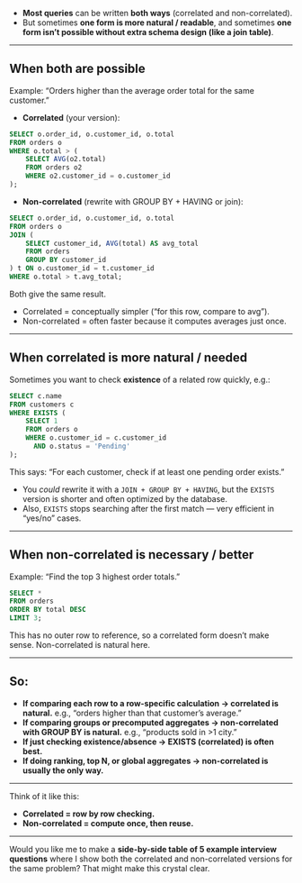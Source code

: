 
* **Most queries** can be written **both ways** (correlated and non-correlated).
* But sometimes **one form is more natural / readable**, and sometimes **one form isn’t possible without extra schema design (like a join table)**.

---

## When both are possible

Example:
“Orders higher than the average order total for the same customer.”

* **Correlated** (your version):

```sql
SELECT o.order_id, o.customer_id, o.total
FROM orders o
WHERE o.total > (
    SELECT AVG(o2.total) 
    FROM orders o2 
    WHERE o2.customer_id = o.customer_id
);
```

* **Non-correlated** (rewrite with GROUP BY + HAVING or join):

```sql
SELECT o.order_id, o.customer_id, o.total
FROM orders o
JOIN (
    SELECT customer_id, AVG(total) AS avg_total
    FROM orders
    GROUP BY customer_id
) t ON o.customer_id = t.customer_id
WHERE o.total > t.avg_total;
```

Both give the same result.

* Correlated = conceptually simpler (“for this row, compare to avg”).
* Non-correlated = often faster because it computes averages just once.

---

## When correlated is **more natural / needed**

Sometimes you want to check **existence** of a related row quickly, e.g.:

```sql
SELECT c.name
FROM customers c
WHERE EXISTS (
    SELECT 1 
    FROM orders o
    WHERE o.customer_id = c.customer_id 
      AND o.status = 'Pending'
);
```

This says: “For each customer, check if at least one pending order exists.”

* You *could* rewrite it with a `JOIN + GROUP BY + HAVING`, but the `EXISTS` version is shorter and often optimized by the database.
* Also, `EXISTS` stops searching after the first match — very efficient in “yes/no” cases.

---

## When non-correlated is **necessary / better**

Example: “Find the top 3 highest order totals.”

```sql
SELECT *
FROM orders
ORDER BY total DESC
LIMIT 3;
```

This has no outer row to reference, so a correlated form doesn’t make sense.
Non-correlated is natural here.

---

## So:

* **If comparing each row to a row-specific calculation → correlated is natural.**
  e.g., “orders higher than that customer’s average.”
* **If comparing groups or precomputed aggregates → non-correlated with GROUP BY is natural.**
  e.g., “products sold in >1 city.”
* **If just checking existence/absence → EXISTS (correlated) is often best.**
* **If doing ranking, top N, or global aggregates → non-correlated is usually the only way.**

---

Think of it like this:

* **Correlated = row by row checking.**
* **Non-correlated = compute once, then reuse.**

---

Would you like me to make a **side-by-side table of 5 example interview questions** where I show both the correlated and non-correlated versions for the same problem? That might make this crystal clear.
